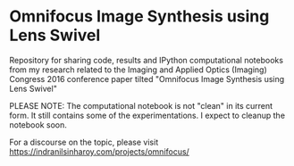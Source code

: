 # Omnifocus Image Synthesis using Lens Swivel

Repository for sharing code, results and IPython computational notebooks from my research
related to the Imaging and Applied Optics (Imaging) Congress 2016 conference paper 
tilted "Omnifocus Image Synthesis using Lens Swivel"


PLEASE NOTE: The computational notebook is not "clean" in its current form. It still contains 
some of the experimentations. I expect to cleanup the notebook soon.

For a discourse on the topic, please visit https://indranilsinharoy.com/projects/omnifocus/



